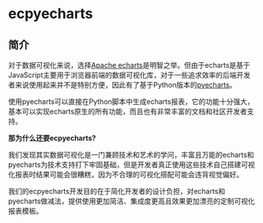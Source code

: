 # ecpyecharts

## 简介

对于数据可视化来说，选择[Apache echarts](https://github.com/apache/echarts)是明智之举。但由于echarts是基于JavaScript主要用于浏览器前端的数据可视化库，对于一些追求效率的后端开发者来说使用起来并不是特别方便，因此有了基于Python版本的[pyecharts](https://github.com/pyecharts/pyecharts)。

使用pyecharts可以直接在Python脚本中生成echarts报表，它的功能十分强大，基本可以实现echarts原生的所有功能，而且也有非常丰富的文档和社区开发者支持。

**那为什么还要ecpyecharts?**

我们发现其实数据可视化是一门兼顾技术和艺术的学问，丰富且万能的echarts和pyecharts为技术支持打下牢固基础，但是开发者真正使用这些技术自己搭建可视化报表时结果可能会很糟糕，因为不合理的可视化搭配可能会违背视觉偏好。

我们的ecpyecharts开发目的在于简化开发者的设计负担，对echarts和pyecharts做减法，提供使用更加简洁、集成度更高且效果更加漂亮的定制可视化报表模板。

